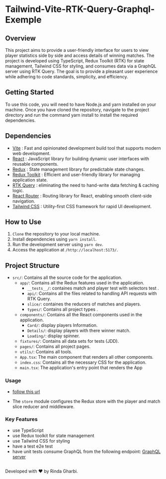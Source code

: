 # Tailwind-Vite-RTK-Query-Graphql-Exemple

## Overview

This project aims to provide a user-friendly interface for users to view player statistics side by side and access details of winning matches. The project is developed using TypeScript, Redux Toolkit (RTK) for state management, Tailwind CSS for styling, and consumes data via a GraphQL server using RTK Query. The goal is to provide a pleasant user experience while adhering to code standards, simplicity, and efficiency.

## Getting Started

To use this code, you will need to have Node.js and yarn installed on your machine. Once you have cloned the repository, navigate to the project directory and run the command yarn install to install the required dependencies.

## Dependencies

- [Vite](https://vitejs.dev/) : Fast and opinionated development build tool that supports modern web development.
- [React](https://reactjs.org/) : JavaScript library for building dynamic user interfaces with reusable components.
- [Redux](https://redux.js.org/) : State management library for predictable state changes.
- [Redux Toolkit](https://redux-toolkit.js.org/) : Efficient and user-friendly library for managing application state.
- [RTK Query](https://redux-toolkit.js.org/rtk-query/overview) : eliminating the need to hand-write data fetching & caching logic.
- [React Router](https://reactrouter.com/en/main) : Routing library for React, enabling smooth client-side navigation.
- [Tailwind CSS](https://tailwindcss.com/) : Utility-first CSS framework for rapid UI development.


## How to Use

1. `Clone` the repository to your local machine.
2. Install dependencies using `yarn install`.
3. Run the development server using `yarn dev`.
4. Access the application at `/http://localhost:5173/`.

## Project Structure

- `src/`: Contains all the source code for the application.
    - `app/`: Contains all the Redux features used in the application.
        - `__tests__/`: containes match and player test with selectors test .
        - `api/`: Contains all the files related to handling API requests with RTK Query.
        - `slice/`: containes the reducers of matches and players.
        - `types/`: Contains all project types .
     - `components/`: Contains all the React components used in the application.
        - `Card/`: display players Information.
        - `Details/`: display players with there winner match.
        - `Loading/`: display spinner.
    - `fixtures/`: Contains all data sets for tests (JDD).
    - `pages/`: Contains all project pages.
    - `utils/`: Contains all tools.
  - `App.tsx`: The main component that renders all other components.
  - `index.css`: Contains all the necessary CSS for the application.
  - `main.tsx`: The application's entry point that renders the App 

### Usage
- [follow this url](https://redux-toolkit.js.org/rtk-query/usage/examples#react-with-graphql)

- The `store` module configures the Redux store with the player and match slice reducer and middleware.


### Key Features

 - use TypeScript
 - use Redux toolkit for state management
 - use Tailwind CSS for styling 
 - have a test e2e test
 - have unit tests consume GraphQL from the following endpoint: [GraphQL server](https://kf9p4bkih6.execute-api.eu-west-1.amazonaws.com/dev/)


##

Developed with ❤️ by Rinda Gharbi.